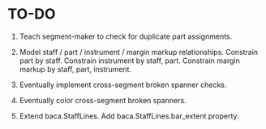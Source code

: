 TO-DO
=====

1.  Teach segment-maker to check for duplicate part assignments.

2.  Model staff / part / instrument / margin markup relationships.
    Constrain part by staff.
    Constrain instrument by staff, part.
    Constrain margin markup by staff, part, instrument.

3.  Eventually implement cross-segment broken spanner checks.

4.  Eventually color cross-segment broken spanners.

5.  Extend baca.StaffLines.
    Add baca.StaffLines.bar_extent property.
